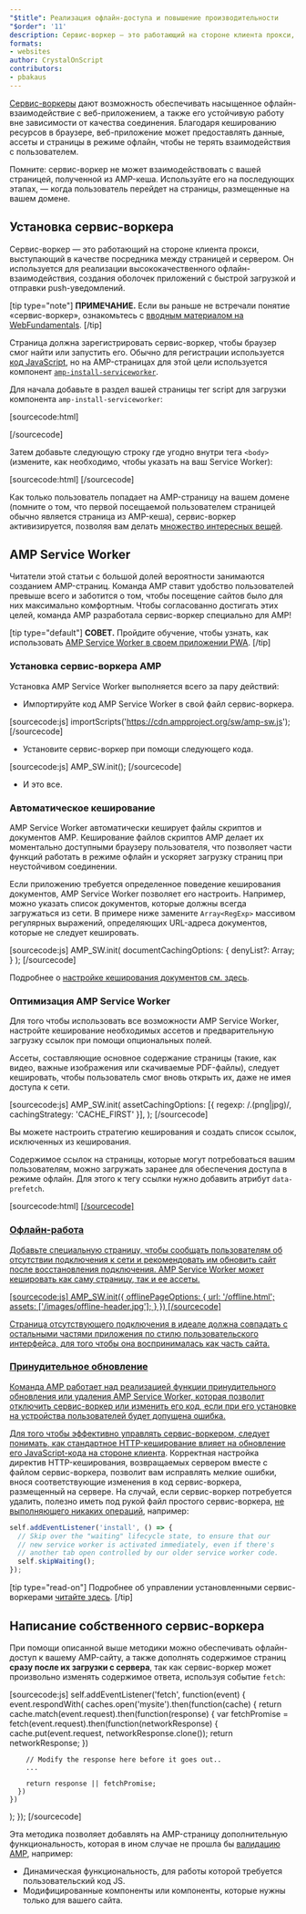 ```yaml
---
"$title": Реализация офлайн-доступа и повышение производительности
"$order": '11'
description: Сервис-воркер — это работающий на стороне клиента прокси, выступающий в качестве посредника между страницей и сервером. Он используется для реализации высококачественного офлайн-взаимодействия, создания оболочек приложений...
formats:
- websites
author: CrystalOnScript
contributors:
- pbakaus
---
```


[Сервис-воркеры](https://developer.mozilla.org/en-US/docs/Web/API/Service_Worker_API) дают возможность обеспечивать насыщенное офлайн-взаимодействие с веб-приложением, а также его устойчивую работу вне зависимости от качества соединения. Благодаря кешированию ресурсов в браузере, веб-приложение может предоставлять данные, ассеты и страницы в режиме офлайн, чтобы не терять взаимодействия с пользователем.

Помните: сервис-воркер не может взаимодействовать с вашей страницей, полученной из AMP-кеша. Используйте его на последующих этапах, — когда пользователь перейдет на страницы, размещенные на вашем домене.

## Установка сервис-воркера

Сервис-воркер — это работающий на стороне клиента прокси, выступающий в качестве посредника между страницей и сервером. Он используется для реализации высококачественного офлайн-взаимодействия, создания оболочек приложений с быстрой загрузкой и отправки push-уведомлений.

[tip type="note"] **ПРИМЕЧАНИЕ.** Если вы раньше не встречали понятие «сервис-воркер», ознакомьтесь с [вводным материалом на WebFundamentals](https://developers.google.com/web/fundamentals/getting-started/primers/service-workers). [/tip]

Страница должна зарегистрировать сервис-воркер, чтобы браузер смог найти или запустить его. Обычно для регистрации используется [код JavaScript](https://developers.google.com/web/fundamentals/instant-and-offline/service-worker/registration), но на AMP-страницах для этой цели используется компонент [`amp-install-serviceworker`](../../../documentation/components/reference/amp-install-serviceworker.md).

Для начала добавьте в раздел <code><head></code> вашей страницы тег script для загрузки компонента <a><code data-md-type="codespan">amp-install-serviceworker</code></a>:

[sourcecode:html]

<script async custom-element="amp-install-serviceworker"
  src="https://cdn.ampproject.org/v0/amp-install-serviceworker-0.1.js"></script>

[/sourcecode]

Затем добавьте следующую строку где угодно внутри тега `<body>` (измените, как необходимо, чтобы указать на ваш Service Worker):

[sourcecode:html]
<amp-install-serviceworker
      src="https://www.your-domain.com/serviceworker.js"
      layout="nodisplay">
</amp-install-serviceworker>
[/sourcecode]

Как только пользователь попадает на AMP-страницу на вашем домене (помните о том, что первой посещаемой пользователем страницей обычно является страница из AMP-кеша), сервис-воркер активизируется, позволяя вам делать [множество интересных вещей](https://developers.google.com/web/fundamentals/instant-and-offline/offline-ux).

## AMP Service Worker

Читатели этой статьи с большой долей вероятности занимаются созданием AMP-страниц. Команда AMP ставит удобство пользователей превыше всего и заботится о том, чтобы посещение сайтов было для них максимально комфортным. Чтобы согласованно достигать этих целей, команда AMP разработала сервис-воркер специально для AMP!

[tip type="default"] **СОВЕТ.** Пройдите обучение, чтобы узнать, как использовать [AMP Service Worker в своем приложении PWA](/content/amp-dev/documentation/guides-and-tutorials/optimize-measure/amp_to_pwa.md). [/tip]

### Установка сервис-воркера AMP

Установка AMP Service Worker выполняется всего за пару действий:

- Импортируйте код AMP Service Worker в свой файл сервис-воркера.

[sourcecode:js]
  importScripts('https://cdn.ampproject.org/sw/amp-sw.js');
  [/sourcecode]

- Установите сервис-воркер при помощи следующего кода.

[sourcecode:js]
  AMP_SW.init();
  [/sourcecode]

- И это все.

### Автоматическое кеширование

AMP Service Worker автоматически кеширует файлы скриптов и документов AMP. Кеширование файлов скриптов AMP делает их моментально доступными браузеру пользователя, что позволяет части функций работать в режиме офлайн и ускоряет загрузку страниц при неустойчивом соединении.

Если приложению требуется определенное поведение кеширования документов, AMP Service Worker позволяет его настроить. Например, можно указать список документов, которые должны всегда загружаться из сети. В примере ниже замените `Array<RegExp>` массивом регулярных выражений, определяющих URL-адреса документов, которые не следует кешировать.

[sourcecode:js]
AMP_SW.init(
documentCachingOptions: {
denyList?: Array<RegExp>;
}
);
[/sourcecode]

Подробнее о [настройке кеширования документов см. здесь](https://github.com/ampproject/amp-sw/tree/master/src/modules/document-caching).

### Оптимизация AMP Service Worker

Для того чтобы использовать все возможности AMP Service Worker, настройте кеширование необходимых ассетов и предварительную загрузку ссылок при помощи опциональных полей.

Ассеты, составляющие основное содержание страницы (такие, как видео, важные изображения или скачиваемые PDF-файлы), следует кешировать, чтобы пользователь смог вновь открыть их, даже не имея доступа к сети.

[sourcecode:js]
AMP_SW.init(
assetCachingOptions: [{
regexp: /\.(png|jpg)/,
cachingStrategy: 'CACHE_FIRST'
}],
);
[/sourcecode]

Вы можете настроить стратегию кеширования и создать список ссылок, исключенных из кеширования.

Содержимое ссылок на страницы, которые могут потребоваться вашим пользователям, можно загружать заранее для обеспечения доступа в режиме офлайн. Для этого к тегу ссылки нужно добавить атрибут `data-prefetch`.

[sourcecode:html]
<a href='....' data-rel='prefetch' />
[/sourcecode]

### Офлайн-работа

Добавьте специальную страницу, чтобы сообщать пользователям об отсутствии подключения к сети и рекомендовать им обновить сайт после восстановления подключения. AMP Service Worker может кешировать как саму страницу, так и ее ассеты.

[sourcecode:js]
AMP_SW.init({
offlinePageOptions: {
url: '/offline.html';
assets: ['/images/offline-header.jpg'];
}
})
[/sourcecode]

Страница отсутствующего подключения в идеале должна совпадать с остальными частями приложения по стилю пользовательского интерфейса, для того чтобы она воспринималась как часть сайта.

### Принудительное обновление

Команда AMP работает над реализацией функции принудительного обновления или удаления AMP Service Worker, которая позволит отключить сервис-воркер или изменить его код, если при его установке на устройства пользователей будет допущена ошибка.

Для того чтобы эффективно управлять сервис-воркером, следует понимать, как [стандартное HTTP-кеширование влияет на обновление его JavaScript-кода на стороне клиента](https://developers.google.com/web/updates/2018/06/fresher-sw). Корректная настройка директив HTTP-кеширования, возвращаемых сервером вместе с файлом сервис-воркера, позволит вам исправлять мелкие ошибки, внося соответствующие изменения в код сервис-воркера, размещенный на сервере. На случай, если сервис-воркер потребуется удалить, полезно иметь под рукой файл простого сервис-воркера, [не выполняющего никаких операций](https://en.wikipedia.org/wiki/NOP), например:

```js
self.addEventListener('install', () => {
  // Skip over the "waiting" lifecycle state, to ensure that our
  // new service worker is activated immediately, even if there's
  // another tab open controlled by our older service worker code.
  self.skipWaiting();
});
```

[tip type="read-on"] Подробнее об управлении установленными сервис-воркерами [читайте здесь](https://stackoverflow.com/questions/33986976/how-can-i-remove-a-buggy-service-worker-or-implement-a-kill-switch/38980776#38980776). [/tip]

## Написание собственного сервис-воркера

При помощи описанной выше методики можно обеспечивать офлайн-доступ к вашему AMP-сайту, а также дополнять содержимое страниц **сразу после их загрузки с сервера**, так как сервис-воркер может произвольно изменять содержимое ответа, используя событие `fetch`:

[sourcecode:js]
self.addEventListener('fetch', function(event) {
event.respondWith(
caches.open('mysite').then(function(cache) {
return cache.match(event.request).then(function(response) {
var fetchPromise = fetch(event.request).then(function(networkResponse) {
cache.put(event.request, networkResponse.clone());
return networkResponse;
})

        // Modify the response here before it goes out..
        ...

        return response || fetchPromise;
      })
    })

);
});
[/sourcecode]

Эта методика позволяет добавлять на AMP-страницу дополнительную функциональность, которая в ином случае не прошла бы [валидацию AMP](../../../documentation/guides-and-tutorials/learn/validation-workflow/validate_amp.md), например:

- Динамическая функциональность, для работы которой требуется пользовательский код JS.
- Модифицированные компоненты или компоненты, которые нужны только для вашего сайта.
